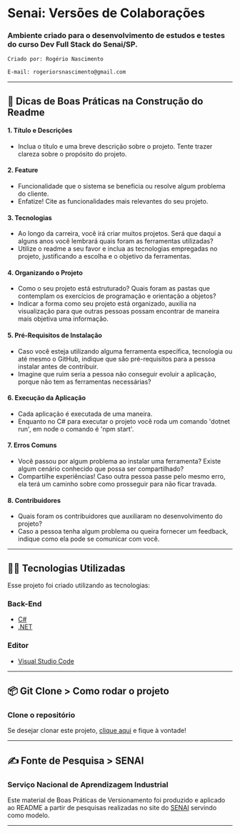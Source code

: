 # Senai: Versões de Colaborações
### Ambiente criado para o desenvolvimento de estudos e testes do curso Dev Full Stack do Senai/SP.
~~~ bash
Criado por: Rogério Nascimento

E-mail: rogeriorsnascimento@gmail.com
~~~
---
## 🔮 Dicas de Boas Práticas na Construção do Readme
#### 1. Título e Descrições
- Inclua o título e uma breve descrição sobre o projeto. Tente trazer clareza sobre o propósito do projeto.

#### 2. Feature
- Funcionalidade que o sistema se beneficia ou resolve algum problema do cliente.
- Enfatize! Cite as funcionalidades mais relevantes do seu projeto.

#### 3. Tecnologias
- Ao longo da carreira, você irá criar muitos projetos. Será que daqui a alguns anos você lembrará quais foram as ferramentas utilizadas?
- Utilize o readme a seu favor e inclua as tecnologias empregadas no projeto, justificando a escolha e o objetivo da ferramentas.

#### 4. Organizando o Projeto
- Como o seu projeto está estruturado? Quais foram as pastas que contemplam os exercícios de programação e orientação a objetos?
- Indicar a forma como seu projeto está organizado, auxilia na visualização para que outras pessoas possam encontrar de maneira mais objetiva uma informação.

#### 5. Pré-Requisitos de Instalação
- Caso você esteja utilizando alguma ferramenta específica, tecnologia ou até mesmo o GitHub, indique que são pré-requisitos para a pessoa instalar antes de contribuir.
- Imagine que ruim seria a pessoa não conseguir evoluir a aplicação, porque não tem as ferramentas necessárias?

#### 6. Execução da Aplicação
- Cada aplicação é executada de uma maneira.
- Enquanto no C# para executar o projeto você roda um comando 'dotnet run', em node o comando é 'npm start'.

#### 7. Erros Comuns
- Você passou por algum problema ao instalar uma ferramenta? Existe algum cenário conhecido que possa ser compartilhado?
- Compartilhe experiências! Caso outra pessoa passe pelo mesmo erro, ela terá um caminho sobre como prosseguir para não ficar travada.

#### 8. Contribuidores
- Quais foram os contribuidores que auxiliaram no desenvolvimento do projeto?
- Caso a pessoa tenha algum problema ou queira fornecer um feedback, indique como ela pode se comunicar com você.

---

## 👨‍💻️ Tecnologias Utilizadas
Esse projeto foi criado utilizando as tecnologias:
### Back-End
- [C#](https://docs.microsoft.com/pt-br/dotnet/csharp/)
- [.NET](https://dotnet.microsoft.com/download)
### Editor
- [Visual Studio Code](https://code.visualstudio.com/)

---
## 📦️ Git Clone > Como rodar o projeto
### Clone o repositório
Se desejar clonar este projeto, [clique aqui](https://github.com/rogeriosn/senai_versoes_colaboracoes.git) e fique à vontade!

---
## ✍️ Fonte de Pesquisa > SENAI
### Serviço Nacional de Aprendizagem Industrial
Este material de Boas Práticas de Versionamento foi produzido e aplicado ao README a partir de pesquisas realizadas no site do [SENAI](https://sp.senaiead.senai.br/) servindo como modelo.
-- - 

